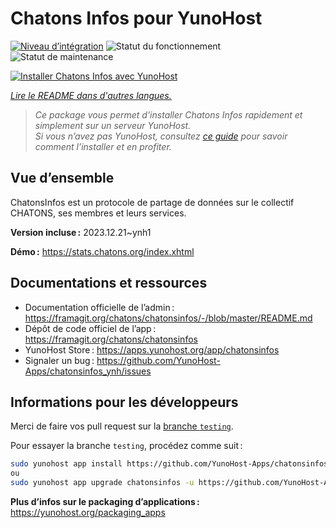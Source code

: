 <!--
Nota bene : ce README est automatiquement généré par <https://github.com/YunoHost/apps/tree/master/tools/readme_generator>
Il NE doit PAS être modifié à la main.
-->

# Chatons Infos pour YunoHost

[![Niveau d’intégration](https://apps.yunohost.org/badge/integration/chatonsinfos)](https://ci-apps.yunohost.org/ci/apps/chatonsinfos/)
![Statut du fonctionnement](https://apps.yunohost.org/badge/state/chatonsinfos)
![Statut de maintenance](https://apps.yunohost.org/badge/maintained/chatonsinfos)

[![Installer Chatons Infos avec YunoHost](https://install-app.yunohost.org/install-with-yunohost.svg)](https://install-app.yunohost.org/?app=chatonsinfos)

*[Lire le README dans d'autres langues.](./ALL_README.md)*

> *Ce package vous permet d’installer Chatons Infos rapidement et simplement sur un serveur YunoHost.*  
> *Si vous n’avez pas YunoHost, consultez [ce guide](https://yunohost.org/install) pour savoir comment l’installer et en profiter.*

## Vue d’ensemble

ChatonsInfos est un protocole de partage de données sur le collectif CHATONS, ses membres et leurs services.


**Version incluse :** 2023.12.21~ynh1

**Démo :** <https://stats.chatons.org/index.xhtml>
## Documentations et ressources

- Documentation officielle de l’admin : <https://framagit.org/chatons/chatonsinfos/-/blob/master/README.md>
- Dépôt de code officiel de l’app : <https://framagit.org/chatons/chatonsinfos>
- YunoHost Store : <https://apps.yunohost.org/app/chatonsinfos>
- Signaler un bug : <https://github.com/YunoHost-Apps/chatonsinfos_ynh/issues>

## Informations pour les développeurs

Merci de faire vos pull request sur la [branche `testing`](https://github.com/YunoHost-Apps/chatonsinfos_ynh/tree/testing).

Pour essayer la branche `testing`, procédez comme suit :

```bash
sudo yunohost app install https://github.com/YunoHost-Apps/chatonsinfos_ynh/tree/testing --debug
ou
sudo yunohost app upgrade chatonsinfos -u https://github.com/YunoHost-Apps/chatonsinfos_ynh/tree/testing --debug
```

**Plus d’infos sur le packaging d’applications :** <https://yunohost.org/packaging_apps>
